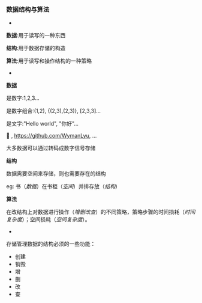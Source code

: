 ### 数据结构与算法

-
**数据**:用于读写的一种东西

**结构**:用于数据存储的构造 

**算法**:用于读写和操作结构的一种策略

-
**数据**
是数字:1,2,3...
是数字组合:(1,2), {(2,3),(2,3)}, [2,3,3]... 

是文字:"Hello world", "你好"...
 🎵 , <https://github.com/WymanLyu>, ...
 
  大多数据可以通过转码成数字信号存储
 **结构**
数据需要空间来存储，则也需要存在的结构

eg: 书（_数据_）在书柜（_空间_）并排存放（_结构_）

**算法**

在改结构上对数据进行操作（_增删改查_）的不同策略，策略步骤的时间损耗（_时间复杂度_）；空间损耗（_空间复杂度_）。

-

存储管理数据的结构必须的一些功能：

* 创建
* 销毁
* 增
* 删
* 改
* 查

